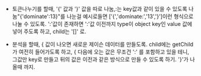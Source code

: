 * 토큰나누기를 할때, '{' 값과 '}' 값을 따로 나눔,:는 key값과 같이 있을 수 있도록 나눔"{'dominate':13}"를 나눈걸 예시로들면
 ['{','dominate:','13','}']이런 형식으로 나눌 수 있도록. ':'값이 존재하면 ':'값 이전까지 type이 object key인 value 값에 넣어 주도록 하고, child는 '[]' 로.

* 분석을 할때, { 값이 나오면 새로운 제이슨 데이터를 만들도록. child에는 getChild가 여전히 들어가도록 하고, { 다음에 오는 값은 무조건 ':' 를 포함하고 있을 테니, 그값만 key로 만들고 뒤의 값은 이전과 같은 방식으로 만들 수 있도록 하기. '}'가 나올때 까지.  